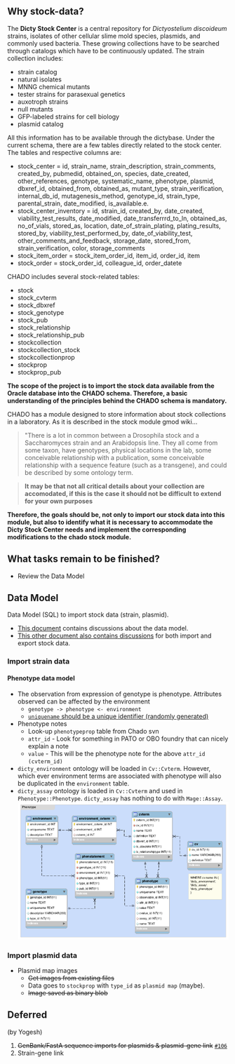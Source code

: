 ## Why stock-data?
The **Dicty Stock Center** is a central repository for _Dictyostelium discoideum_ strains, isolates of other cellular slime mold species, plasmids, and commonly used bacteria. These growing collections have to be searched through catalogs which have to be continuously updated. The strain collection includes:
- strain catalog
- natural isolates
- MNNG chemical mutants
- tester strains for parasexual genetics
- auxotroph strains
- null mutants
- GFP-labeled strains for cell biology
- plasmid catalog

All this information has to be available through the dictybase. Under the current schema, there are a few tables directly related to the stock center. The tables and respective columns are:

- stock_center = id, strain_name, strain_description, strain_comments, created_by, pubmedid, obtained_on, species, date_created, other_references, genotype, systematic_name, phenotype, plasmid, dbxref_id, obtained_from, obtained_as, mutant_type, strain_verification, internal_db_id, mutagenesis_method, genotype_id, strain_type, parental_strain, date_modified, is_available.e.
- stock_center_inventory = id, strain_id, created_by, date_created, viability_test_results, date_modified, date_transferrrd_to_ln, obtained_as, no_of_vials, stored_as, location, date_of_strain_plating, plating_results, stored_by, viability_test_performed_by, date_of_viability_test, other_comments_and_feedback, storage_date, stored_from, strain_verification, color, storage_comments
- stock_item_order = stock_item_order_id, item_id, order_id, item
- stock_order = stock_order_id, colleague_id, order_datete


CHADO includes several stock-related tables:

- stock
- stock_cvterm
- stock_dbxref
- stock_genotype
- stock_pub
- stock_relationship
- stock_relationship_pub
- stockcollection
- stockcollection_stock
- stockcollectionprop
- stockprop
- stockprop_pub

**The scope of the project is to import the stock data available from the Oracle database into the CHADO schema. Therefore, a basic understanding of the principles behind the CHADO schema is mandatory.**

CHADO has a module designed to store information about stock collections in a laboratory. As it is described in the stock module gmod wiki...

> "There is a lot in common between a Drosophila stock and a Saccharomyces strain and an Arabidopsis line. They all come from some taxon, have genotypes, physical locations in the lab, some conceivable relationship with a publication, some conceivable relationship with a sequence feature (such as a transgene), and could be described by some ontology term. 

> **It may be that not all critical details about your collection are accomodated, if this is the case it should not be difficult to extend for your own purposes**

**Therefore, the goals should be, not only to import our stock data into this module, but also to identify what it is necessary to accommodate the Dicty Stock Center needs and implement the corresponding modifications to the chado stock module.**


## What tasks remain to be finished?

* Review the Data Model


## Data Model
Data Model (SQL) to import stock data (strain, plasmid). 

* [This document](https://github.com/dictyBase/Migration-Docs/blob/master/stock-data-migration/import.md) contains discussions about the data model. 
* [This other document also contains discussions](https://github.com/dictyBase/Migration-Docs/blob/master/stock-data-migration/discussions.md#stock-data-import-discussions) for both import and export stock data.


### Import strain data

####  Phenotype data model
   * The observation from expression of genotype is phenotype. Attributes observed can be affected by the environment
      * `genotype -> phenotype <- environment`
	  * [`uniquename` should be a unique identifier (randomly generated)](https://github.com/dictyBase/Modware-Loader/issues/80)
   * Phenotype notes 
      * Look-up `phenotypeprop` table from Chado svn
      * `attr_id` - Look for something in PATO or OBO foundry that can nicely explain a note
	  * `value` - This will be the phenotype note for the above `attr_id (cvterm_id)`
   * `dicty_environment` ontology will be loaded in `Cv::Cvterm`. However, which ever environment terms are associated with phenotype will also be duplicated in the `environment` table.
   * `dicty_assay` ontology is loaded in `Cv::Cvterm` and used in `Phenotype::Phenotype`. `dicty_assay` has nothing to do with `Mage::Assay`.  
   ![Dicty Phenotype Data Model](stock-data-migration/images/dicty_phenotype.png)

### Import plasmid data

* Plasmid map images
   * ~~Get images from existing files~~
   * Data goes to `stockprop` with `type_id` as `plasmid map` (maybe).
   * ~~Image saved as binary blob~~
   

## Deferred 
(by Yogesh)

1. ~~GenBank/FastA sequence imports for plasmids & plasmid-gene link~~ [`#106`](https://github.com/dictyBase/Modware-Loader/pull/106)
2. Strain-gene link
